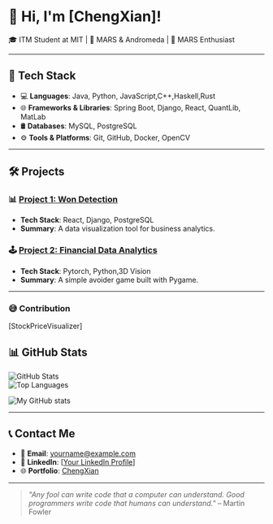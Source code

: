 # 👋 Hi, I'm [ChengXian]!

🎓 ITM Student at MIT | 🌱 MARS & Andromeda | 🚀 MARS Enthusiast  

---

## 🧰 Tech Stack

- 💻 **Languages**: Java, Python, JavaScript,C++,Haskell,Rust
- 🌐 **Frameworks & Libraries**: Spring Boot, Django, React, QuantLib, MatLab
- 🛢️ **Databases**: MySQL, PostgreSQL  
- ⚙️ **Tools & Platforms**: Git, GitHub, Docker, OpenCV

---

## 🛠️ Projects

### 📊 [Project 1: Won Detection](https://github.com/Wondetection)
- **Tech Stack**: React, Django, PostgreSQL  
- **Summary**: A data visualization tool for business analytics.

### 🕹️ [Project 2: Financial Data Analytics](https://github.com/21winter)
- **Tech Stack**: Pytorch, Python,3D Vision  
- **Summary**: A simple avoider game built with Pygame.

---
### :sweat_smile: Contribution
[StockPriceVisualizer]

## 📊 GitHub Stats

![GitHub Stats](https://github-readme-stats.vercel.app/api?username=gogog01-29-2021&show_icons=true&theme=radical)  
![Top Languages](https://github-readme-stats.vercel.app/api/top-langs/?username=gogog01-29-2021&layout=compact&theme=radical)  

![My GitHub stats](https://github-readme-stats.vercel.app/api?username=username&show_icons=true&theme=transparent)

---

## 📞 Contact Me

- 📧 **Email**: yourname@example.com  
- 💼 **LinkedIn**: [[Your LinkedIn Profile](https://www.linkedin.com/in/%EC%84%B1%ED%98%84-%EA%B9%80-419b81203/)]  
- 🌐 **Portfolio**: [ChengXian]((https://www.linkedin.com/in/%EC%84%B1%ED%98%84-%EA%B9%80-419b81203/))

---

> *"Any fool can write code that a computer can understand. Good programmers write code that humans can understand."* – Martin Fowler
